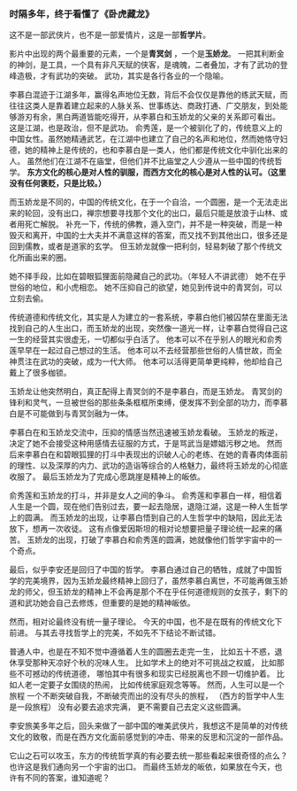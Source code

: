 ### 时隔多年，终于看懂了《卧虎藏龙》
这不是一部武侠片，也不是一部爱情片，这是一部**哲学片**。

影片中出现的两个最重要的元素，一个是**青冥剑** ，一个是**玉娇龙**。
一把其利断金的神剑，是工具，一个具有非凡天赋的侠客，是魂魄，二者叠加，才有了武功的登峰造极，才有武功的突破。
武功，其实是各行各业的一个隐喻。

李慕白混迹于江湖多年，赢得名声地位无数，背后不会仅仅是靠他的练武天赋，而往往这类人是靠着建立起来的人脉关系、世事练达、商政打通、广交朋友，到处能够游刃有余，黑白两道皆能吃得开，从李慕白和玉娇龙的父亲的关系即可看出。
这是江湖，也是政治，但不是武功。
俞秀莲，是一个被驯化了的，传统意义上的中国女性。虽然她精通武艺，在江湖中也建立了自己的名声和地位，然而她恪守妇德，她的精神上是传统的，也和李慕白是一类人，他们都是传统文化中驯化出来的人。
虽然他们在江湖不在庙堂，但他们并不比庙堂之人少遵从一些中国的传统哲学。
**东方文化的核心是对人性的驯服，而西方文化的核心是对人性的认可。（这里没有任何褒贬，只是比较。）**

而玉娇龙是不同的，中国的传统文化，在于一个自洽，一个圆圈，是一个无法走出来的轮回，没有出口，禅宗想要寻找那个文化的出口，最后只能是放浪于山林、或者用死亡解脱。
补充一下，传统的佛教，遁入空门，并不是一种突破，而是一种毁灭和离开，中国的士大夫并不满意这样的答案，而又找不到其他出口，很多还是回到儒教，或者是道家的玄学。
但玉娇龙就像一把利剑，轻易刺破了那个传统文化所画出来的圈。

她不择手段，比如在碧眼狐狸面前隐藏自己的武功。（年轻人不讲武德）
她不在乎世俗的地位，和小虎相恋。
她不压抑自己的欲望，她见到传说中的青冥剑，可以立刻去偷。

传统道德和传统文化，其实是人为建立的一套系统，李慕白他们被囚禁在里面无法找到自己的人生出口，而玉娇龙的出现，突然像一道光一样，让李慕白觉得自己这一生的经营其实很虚无，一切都似乎白活了。
他本可以不在乎别人的眼光和俞秀莲早早在一起过自己想过的生活。
他本可以不去经营那些世俗的人情世故，而全神贯注在武功的突破，成为一代大师。
他本可以活得更简单更纯粹，他却给自己戴上了很多枷锁。

玉娇龙让他突然明白，真正配得上青冥剑的不是李慕白，而是玉娇龙。
青冥剑的锋利和灵气，一旦被世俗的那些条条框框所束缚，便发挥不到全部的功力，而李慕白是不可能做到与青冥剑融为一体。

李慕白在和玉娇龙交流中，压抑的情感当然迅速被玉娇龙看破。
玉娇龙的叛逆，决定了她不会接受这种用感情去征服的方式，于是骂武当是嫖娼污秽之地。
然而后来李慕白在和碧眼狐狸的打斗中表现出的识破人心的老练、在她的青春肉体面前的理性、以及深厚的内力、武功的造诣等综合的人格魅力，最终将玉娇龙的心彻底收服了。
最后玉娇龙为了完成心愿跳崖是精神上的皈依。

俞秀莲和玉娇龙的打斗，并非是女人之间的争斗。
俞秀莲和李慕白一样，相信着人生是一个圆，现在他们告别过去，要一起去隐居，退隐江湖，这是一种人生哲学上的圆满。
而玉娇龙的出现，让李慕白悟到自己的人生哲学中的缺陷，因此无法放下，想再一次收徒。
这有点像爱因斯坦的相对论想要把量子理论统一起来的痛苦。
玉娇龙的出现，打破了李慕白和俞秀莲的圆满，她就像他们哲学宇宙中的一个奇点。

最后，似乎李安还是回归了中国的哲学。
李慕白通过自己的牺牲，成就了中国哲学的完美境界，因为玉娇龙最终精神上回归了，虽然李慕白离世，不可能再做玉娇龙的师父，但玉娇龙的精神上不会再是那个不在乎任何道德规则的女孩子，剩下的道和武功她会自己去修炼，但重要的是她的精神皈依。

然而，相对论最终没有统一量子理论。
今天的中国，也不是在既有的传统文化下前进。
与其去寻找哲学上的完美，不如先不下结论不断试错。

普通人中，也是在不知不觉中遵循着人生的圆圈去走完一生，
比如五十不惑，退休享受那种天凉好个秋的况味人生。
比如学术上的绝对不可挑战之权威，
比如那些不可撼动的传统道德，
哪怕其中有很多和现实已经脱离也不顾一切维护着。
比如人老一定要子女围绕的热闹，
比如传统家庭观念等等。
然而，人生可以是一个旅程
一个不断突破自我，不断破壳而出的没有尽头的旅程，
（西方的哲学中人生是一段旅程）
没有必要去追求完满，
更不需要自己去定义这些圆满。

李安旅美多年之后，回头来做了一部中国的唯美武侠片，我想这不是简单的对传统文化的致敬，而是在西方文化面前感觉到的冲击、带来的反思和沉淀的一部作品。

它山之石可以攻玉，东方的传统哲学真的有必要去统一那些看起来很奇怪的点么？
也许这是我们通向另一个宇宙的出口。
而最终玉娇龙的皈依，如果放在今天，也许有不同的答案，谁知道呢？




